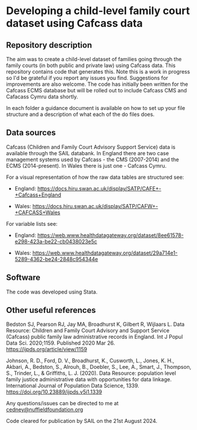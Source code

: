 # Developing a child-level family court dataset using Cafcass data
## Repository description
The aim was to create a child-level dataset of families going through the family courts (in both public and private law) using Cafcass data. This repository contains code that generates this. Note this is a work in progress so I'd be grateful if you report any issues you find. Suggestions for improvements are also welcome. The code has initially been written for the Cafcass ECMS database but will be rolled out to include Cafcass CMS and Cafacass Cymru data shortly.

In each folder a guidance document is available on how to set up your file structure and a description of what each of the do files does.

## Data sources
Cafcass (Children and Family Court Advisory Support Service) data is available through the SAIL databank. In England there are two case management systems used by Cafcass - the CMS (2007-2014) and the ECMS (2014-present). In Wales there is just one - Cafcass Cymru.

For a visual representation of how the raw data tables are structured see:

* England: https://docs.hiru.swan.ac.uk/display/SATP/CAFE+-+Cafcass+England

* Wales: https://docs.hiru.swan.ac.uk/display/SATP/CAFW+-+CAFCASS+Wales

For variable lists see:

* England: https://web.www.healthdatagateway.org/dataset/8ee61578-e298-423a-be22-cb0438023e5c

* Wales: https://web.www.healthdatagateway.org/dataset/29a714e1-5289-4362-be24-2848c954344e

## Software
The code was developed using Stata.

## Other useful references
Bedston SJ, Pearson RJ, Jay MA, Broadhurst K, Gilbert R, Wijlaars L. Data Resource: Children and Family Court Advisory and Support Service (Cafcass) public family law administrative records in England. Int J Popul Data Sci. 2020;1159. Published 2020 Mar 26. https://ijpds.org/article/view/1159

Johnson, R. D., Ford, D. V., Broadhurst, K., Cusworth, L., Jones, K. H., Akbari, A., Bedston, S., Alrouh, B., Doebler, S., Lee, A., Smart, J., Thompson, S., Trinder, L., & Griffiths, L. J. (2020). Data Resource: population level family justice administrative data with opportunities for data linkage. International Journal of Population Data Science, 1339. https://doi.org/10.23889/ijpds.v5i1.1339

Any questions/issues can be directed to me at cedney@nuffieldfoundation.org

Code cleared for publication by SAIL on the 21st August 2024.
